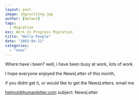 ```yaml
---
layout: post
image: img/writing.jpg
author: [Helmut]
tags:
  - Migration
exc: Work In Progress Migration
title: "Hello People"
date: "2003-04-11"
categories: 
  - "news"
---
```


Where have i been? well, i have been busy at work, lots of work.

I hope everyone enjoyed the NewsLetter of this month,

if you didnt get it, or would like to get the NewsLetters. email me

helmut@humanletter.com subject: NewsLetter
